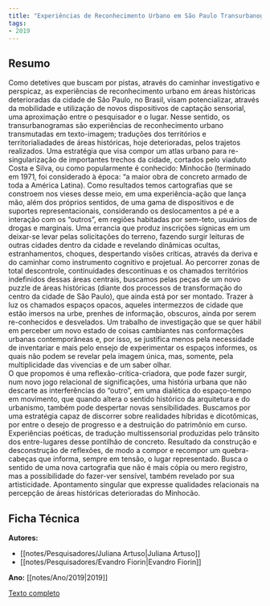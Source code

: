 ```yaml
---
title: "Experiências de Reconhecimento Urbano em São Paulo Transurbanogramas do Minhocão"
tags:
- 2019
---
```


## Resumo
Como detetives que buscam por pistas, através do caminhar investigativo e perspicaz, as experiências de reconhecimento urbano em áreas históricas deterioradas da cidade de São Paulo, no Brasil, visam potencializar, através da mobilidade e utilização de novos dispositivos de captação sensorial, uma aproximação entre o pesquisador e o lugar. Nesse sentido, os transurbanogramas são experiências de reconhecimento urbano transmutadas em texto-imagem; traduções dos territórios e territorialiadades de áreas históricas, hoje deterioradas, pelos trajetos realizados. Uma estratégia que visa compor um atlas urbano para re-singularização de importantes trechos da cidade, cortados pelo viaduto Costa e Silva, ou como popularmente é conhecido: Minhocão (terminado em 1971, foi considerado à época: “a maior obra de concreto armado de toda a América Latina). Como resultados temos cartografias que se constroem nos vieses desse meio, em uma experiência-ação que lança mão, além dos próprios sentidos, de uma gama de dispositivos e de suportes representacionais, considerando os deslocamentos a pé e a interação com os “outros”, em regiões habitadas por sem-teto, usuários de drogas e marginais. Uma errancia que produz inscrições sígnicas em um deixar-se levar pelas solicitações do terreno, fazendo surgir leituras de outras cidades dentro da cidade e revelando dinâmicas ocultas, estranhamentos, choques, despertando visões críticas, através da deriva e do caminhar como instrumento cognitivo e projetual. Ao percorrer zonas de total descontrole, continuidades descontínuas e os chamados territórios indefinidos dessas áreas centrais, buscamos pelas peças de um novo puzzle de áreas históricas (diante dos processos de transformação do centro da cidade de São Paulo), que ainda está por ser montado. 
Trazer à luz os chamados espaços opacos, aqueles intermezzos de cidade que estão imersos na urbe, prenhes de informação, obscuros, ainda por serem re-conhecidos e desvelados. Um trabalho de investigação que se quer hábil em perceber um novo estado de coisas cambiantes nas conformações urbanas contemporâneas e, por isso, se justifica menos pela necessidade de inventariar e mais pelo ensejo de experimentar os espaços informes, os quais não podem se revelar pela imagem única, mas, somente, pela multiplicidade das vivencias e de um saber olhar.  
O que propomos é uma reflexão-crítica-criadora, que pode fazer surgir, num novo jogo relacional de significações, uma história urbana que não descarte as interferências do “outro”, em uma dialética do espaço-tempo em movimento, que quando altera o sentido histórico da arquitetura e do urbanismo, também pode despertar novas sensibilidades. Buscamos por uma estratégia capaz de discorrer sobre realidades híbridas e dicotômicas, por entre o desejo de progresso e a destruição do patrimônio em curso. Experiências poéticas, de tradução multissensorial produzidas pelo trânsito dos entre-lugares desse pontilhão de concreto. Resultado da construção e desconstrução de reflexões, de modo a compor e recompor um quebra-cabeças que informa, sempre em tensão, o lugar representado. Busca o sentido 
de uma nova cartografia que não é mais cópia ou mero registro, mas a possibilidade do fazer-ver sensível, também revelado por sua artisticidade. Apontamento singular que expresse qualidades relacionais na percepção de áreas históricas deterioradas do Minhocão. 

## Ficha Técnica

**Autores:**
- [[notes/Pesquisadores/Juliana Artuso|Juliana Artuso]]
- [[notes/Pesquisadores/Evandro Fiorin|Evandro Fiorin]]

**Ano:** [[notes/Ano/2019|2019]]

[Texto completo](https://www.estantedaanap.org/product-page/cartografias-da-cidade)